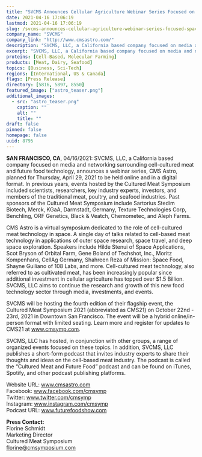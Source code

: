 ```yaml
---
title: "SVCMS Announces Cellular Agriculture Webinar Series Focused on Space"
date: 2021-04-16 17:06:19
lastmod: 2021-04-16 17:06:19
slug: /svcms-announces-cellular-agriculture-webinar-series-focused-space
company_name: "SVCMS"
company_link: "http://www.cmsastro.com/"
description: "SVCMS, LLC, a California based company focused on media and networking surrounding cell-cultured meat and future food technology, announces a webinar series, CMS Astro, planned for Thursday, April 29, 2021 to be held online and in a digital format."
excerpt: "SVCMS, LLC, a California based company focused on media and networking surrounding cell-cultured meat and future food technology, announces a webinar series, CMS Astro, planned for Thursday, April 29, 2021 to be held online and in a digital format."
proteins: [Cell-Based, Molecular Farming]
products: [Meat, Dairy, Seafood]
topics: [Business, Sci-Tech]
regions: [International, US & Canada]
flags: [Press Release]
directory: [5816, 5897, 8550]
featured_image: ["astro_teaser.png"]
additional_images:
  - src: "astro_teaser.png"
    caption: ""
    alt: ""
    title: ""
draft: false
pinned: false
homepage: false
uuid: 8795
---
```

<p><strong>SAN FRANCISCO, CA</strong>, 04/16/2021: SVCMS, LLC, a California based company focused on media and networking surrounding cell-cultured meat and future food technology, announces a webinar series, CMS Astro, planned for Thursday, April 29, 2021 to be held online and in a digital format. In previous years, events hosted by the Cultured Meat Symposium included scientists, researchers, key industry experts, investors, and members of the traditional meat, poultry, and seafood industries. Past sponsors of the Cultured Meat Symposium include Sartorius Stedim Biotech, Merck, KGaA, Darmstadt, Germany, Texture Technologies Corp, Benchling, ORF Genetics, Black & Veatch, Chemometec, and Aleph Farms.</p>
<p>CMS Astro is a virtual symposium dedicated to the role of cell-cultured meat technology in space. A single day of talks related to cell-based meat technology in applications of outer space research, space travel, and deep space exploration. Speakers include Hilde Stenui of Space Applications, Scot Bryson of Orbital Farm, Gene Boland of Techshot, Inc., Moritz Kompenhans, CellAg Germany, Shahreen Reza of Mission: Space Food, Shayne Guiliano of 108 Labs, and more. Cell-cultured meat technology, also referred to as cultivated meat, has been increasingly popular since additional investment in cellular agriculture has topped over $1.5 Billion. SVCMS, LLC aims to continue the research and growth of this new food technology sector through media, investments, and events.</p>
<p>SVCMS will be hosting the fourth edition of their flagship event, the Cultured Meat Symposium 2021 (abbreviated as CMS21) on October 22nd - 23rd, 2021 in Downtown San Francisco. The event will be a hybrid online/in-person format with limited seating. Learn more and register for updates to CMS21 at <a href="http://www.cmsymp.com">www.cmsymp.com</a>.</p>
<p>SVCMS, LLC has hosted, in conjunction with other groups, a range of organized events focused on these topics. In addition, SVCMS, LLC publishes a short-form podcast that invites industry experts to share their thoughts and ideas on the cell-based meat industry. The podcast is called the “Cultured Meat and Future Food” podcast and can be found on iTunes, Spotify, and other podcast publishing platforms.</p>
<p>Website URL: <a href="http://www.cmsastro.com">www.cmsastro.com</a><br />
Facebook: <a href="http://www.facebook.com/cmsymp">www.facebook.com/cmsymp</a><br />
Twitter: <a href="http://www.twitter.com/cmsymp">www.twitter.com/cmsymp</a><br />
Instagram: <a href="http://www.instagram.com/cmsymp">www.instagram.com/cmsymp</a><br />
Podcast URL: <a href="http://www.futurefoodshow.com">www.futurefoodshow.com</a></p>
<p><strong>Press Contact:</strong><br />
Florine Schmidt<br />
Marketing Director<br />
Cultured Meat Symposium<br />
<a href="mailto:florine@cmsymposium.com">florine@cmsymposium.com</a></p>
